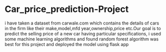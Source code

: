 # Car_price_prediction-Project
i have taken a dataset from carwale.com which contains the details of cars in the firm like their make,model,mfd year,ownership,price etc.Our goal is to predict the selling price of a new car having particular specifications, i used some machine learning algorithms and found random forest algorithm was best for this project and deployed the model using flask app  
